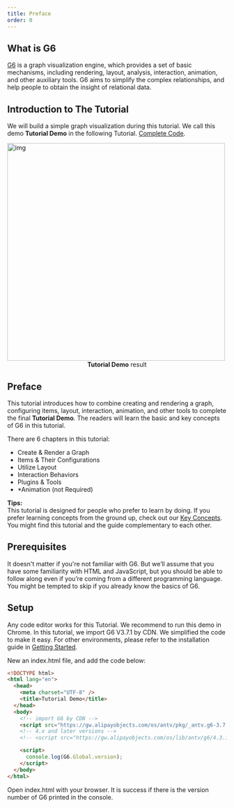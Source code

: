```yaml
---
title: Preface
order: 0
---
```


## What is G6

[G6](https://github.com/antvis/g6) is a graph visualization engine, which provides a set of basic mechanisms, including rendering, layout, analysis, interaction, animation, and other auxiliary tools. G6 aims to simplify the complex relationships, and help people to obtain the insight of relational data.

## Introduction to The Tutorial

We will build a simple graph visualization during this tutorial. We call this demo **Tutorial Demo** in the following Tutorial. <a href='https://codepen.io/Yanyan-Wang/pen/mdbYZvZ' target='_blank'>Complete Code</a>.

<img src='https://gw.alipayobjects.com/mdn/rms_f8c6a0/afts/img/A*YlTVS54xV3EAAAAAAAAAAABkARQnAQ'  width=500 alt='img' />

<div style="text-align: center;"><b>Tutorial Demo</b> result</div>

## Preface

This tutorial introduces how to combine creating and rendering a graph, configuring items, layout, interaction, animation, and other tools to complete the final **Tutorial Demo**. The readers will learn the basic and key concepts of G6 in this tutorial.

There are 6 chapters in this tutorial:

- Create & Render a Graph
- Items & Their Configurations
- Utilize Layout
- Interaction Behaviors
- Plugins & Tools
- \*Animation (not Required)

**Tips:** <br />This tutorial is designed for people who prefer to learn by doing. If you prefer learning concepts from the ground up, check out our [Key Concepts](/en/docs/manual/middle/graph). You might find this tutorial and the guide complementary to each other.

## Prerequisites

It doesn't matter if you're not familiar with G6. But we’ll assume that you have some familiarity with HTML and JavaScript, but you should be able to follow along even if you’re coming from a different programming language. You might be tempted to skip if you already know the basics of G6.

## Setup

Any code editor works for this Tutorial. We recommend to run this demo in Chrome. In this tutorial, we import G6 V3.7.1 by CDN. We simplified the code to make it easy. For other environments, please refer to the installation guide in [Getting Started](/en/docs/manual/getting-started).

New an index.html file, and add the code below:

```html
<!DOCTYPE html>
<html lang="en">
  <head>
    <meta charset="UTF-8" />
    <title>Tutorial Demo</title>
  </head>
  <body>
    <!-- import G6 by CDN -->
    <script src="https://gw.alipayobjects.com/os/antv/pkg/_antv.g6-3.7.1/dist/g6.min.js"></script>
    <!-- 4.x and later versions -->
    <!-- <script src="https://gw.alipayobjects.com/os/lib/antv/g6/4.3.11/dist/g6.min.js"></script> -->

    <script>
      console.log(G6.Global.version);
    </script>
  </body>
</html>
```

Open index.html with your browser. It is success if there is the version number of G6 printed in the console.
